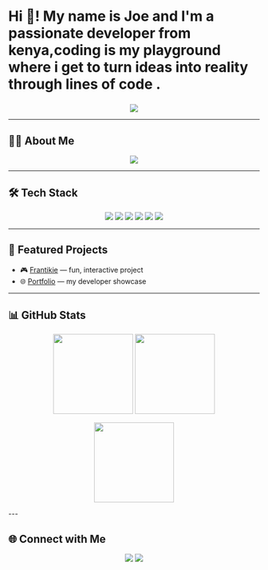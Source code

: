 <h1 align="left">Hi 👋! My name is Joe and I'm a passionate developer from kenya,coding is my playground where i get to turn ideas into reality through lines of code .</h1>

###

<!-- Typing SVG Header -->
<p align="center">
  <img src="https://readme-typing-svg.herokuapp.com?font=Fira+Code&size=22&duration=3000&pause=1000&color=00F700&center=true&vCenter=true&width=600&lines=Hey%2C+I'm+Joe+👋;Full-Stack+Developer+in+progress+🚀;Passionate+about+building+cool+projects;Turning+ideas+into+code+⚡">
</p>

--- 

## 👨‍💻 About Me
<p align="center">
  <img src="https://readme-typing-svg.herokuapp.com?font=Fira+Code&size=18&duration=3000&pause=1000&color=36BCF7&center=true&vCenter=true&width=600&lines=🌍+From+Kenya%2C+18+y%2Fo;💻+Aspiring+Full-Stack+Engineer;⚡+Love+creating+apps+%26+solving+problems;🚀+Currently+working+on+Frantikie+%26+portfolio+projects" />
</p>

---

## 🛠️ Tech Stack
<p align="center">
  <img src="https://img.shields.io/badge/JavaScript-FFD43B?style=for-the-badge&logo=javascript&logoColor=black" />
  <img src="https://img.shields.io/badge/React-61DBFB?style=for-the-badge&logo=react&logoColor=black" />
  <img src="https://img.shields.io/badge/Node.js-3C873A?style=for-the-badge&logo=node.js&logoColor=white" />
  <img src="https://img.shields.io/badge/HTML5-E34F26?style=for-the-badge&logo=html5&logoColor=white" />
  <img src="https://img.shields.io/badge/CSS3-264de4?style=for-the-badge&logo=css3&logoColor=white" />
  <img src="https://img.shields.io/badge/Git-F1502F?style=for-the-badge&logo=git&logoColor=white" />
</p>

---

## 🚀 Featured Projects
- 🎮 [Frantikie](https://joelkkimani.github.io/Frantikie) — fun, interactive project  
- 🌐 [Portfolio](https://joelkkimani.github.io/joeportfolio/) — my developer showcase  

---

## 📊 GitHub Stats
<p align="center">
  <img src="https://github-readme-stats.vercel.app/api?username=joelkkimani&show_icons=true&theme=tokyonight" height="160" />
  <img src="https://github-readme-streak-stats.herokuapp.com/?user=joelkkimani&theme=tokyonight" height="160" />
</p>

<p align="center">
  <img src="https://github-readme-stats.vercel.app/api/top-langs/?username=joelkkimani&layout=compact&theme=tokyonight" height="160" />
</p>
---

## 🌐 Connect with Me
<p align="center">
  <a href="mailto:joelkimani295@gmail.com"><img src="https://img.shields.io/badge/Email-D14836?style=for-the-badge&logo=gmail&logoColor=white" /></a>
  <a href="https://joelkkimani.github.io/joeportfolio/"><img src="https://img.shields.io/badge/Portfolio-000000?style=for-the-badge&logo=vercel&logoColor=white" /></a>
